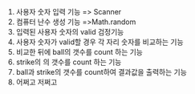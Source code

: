 1. 사용자 숫자 입력 기능 => Scanner
2. 컴퓨터 난수 생성 기능 =>Math.random
3. 입력된 사용자 숫자의 valid 검정기능 
4. 사용자 숫자가 valid할 경우 각 자리 숫자를 비교하는 기능
5. 비교한 뒤에 ball의 갯수를 count 하는 기능
6. strike의 의 갯수를 count 하는 기능 
7. ball과 strike의 갯수를 count하여 결과값을 출력하는 기능
8. 어쩌고 저쩌고